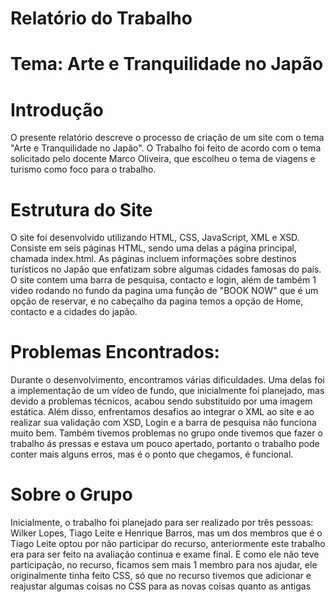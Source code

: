 # Relatório do Trabalho
# Tema: Arte e Tranquilidade no Japão

# Introdução
O presente relatório descreve o processo de criação de um site com o tema "Arte e Tranquilidade no Japão". O Trabalho foi feito de acordo com o tema solicitado pelo docente Marco Oliveira, que escolheu o tema de viagens e turismo como foco para o trabalho.
# Estrutura do Site
O site foi desenvolvido utilizando HTML, CSS, JavaScript, XML e XSD. Consiste em seis páginas HTML, sendo uma delas a página principal, chamada index.html. As páginas incluem informações sobre destinos turísticos no Japão que enfatizam sobre algumas cidades famosas do país. O site contem uma barra de pesquisa, contacto e login, além de também 1 video rodando no fundo da pagina uma função de "BOOK NOW" que é um opção de reservar, e no cabeçalho da pagina temos a opção de Home, contacto e a cidades do japão.

# Problemas Encontrados:
Durante o desenvolvimento, encontramos várias dificuldades. Uma delas foi a implementação de um vídeo de fundo, que inicialmente foi planejado, mas devido a problemas técnicos, acabou sendo substituído por uma imagem estática. Além disso, enfrentamos desafios ao integrar o XML ao site e ao realizar sua validação com XSD, Login e a barra de pesquisa não funciona muito bem.
Também tivemos problemas no grupo onde tivemos que fazer o trabalho ás pressas e estava um pouco apertado, portanto o trabalho pode conter mais alguns erros, mas é o ponto que chegamos, é funcional.

# Sobre o Grupo
Inicialmente, o trabalho foi planejado para ser realizado por três pessoas: Wilker Lopes, Tiago Leite e Henrique Barros, mas um dos membros que é o Tiago Leite optou por não participar do recurso, anteriormente este trabalho era para ser feito na avaliação continua e exame final. E como ele não teve participação, no recurso, ficamos sem mais 1 membro para nos ajudar, ele originalmente tinha feito CSS, só que no recurso tivemos que adicionar e reajustar algumas coisas no CSS para as novas coisas quanto as antigas
